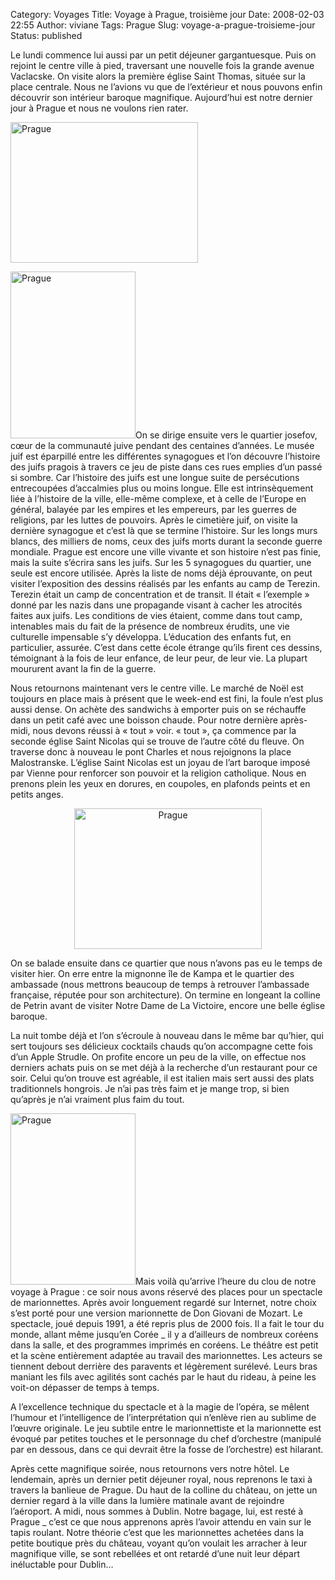 Category: Voyages
Title: Voyage à Prague, troisième jour
Date: 2008-02-03 22:55
Author: viviane
Tags: Prague
Slug: voyage-a-prague-troisieme-jour
Status: published

Le lundi commence lui aussi par un petit déjeuner gargantuesque. Puis on rejoint le centre ville à pied, traversant une nouvelle fois la grande avenue Vaclacske. On visite alors la première église Saint Thomas, située sur la place centrale. Nous ne l’avions vu que de l’extérieur et nous pouvons enfin découvrir son intérieur baroque magnifique. Aujourd’hui est notre dernier jour à Prague et nous ne voulons rien rater.

<img class="aligncenter size-full wp-image-214" title="Prague" src="http://www.viviane-voyages.com/wp-content/uploads/2008/02/1.jpg" alt="Prague" width="300" height="225" />

<img class="alignleft size-full wp-image-215" title="Prague" src="http://www.viviane-voyages.com/wp-content/uploads/2008/02/2.jpg" alt="Prague" width="200" height="267" />On se dirige ensuite vers le quartier josefov, cœur de la communauté juive pendant des centaines d’années. Le musée juif est éparpillé entre les différentes synagogues et l’on découvre l’histoire des juifs pragois à travers ce jeu de piste dans ces rues emplies d’un passé si sombre. Car l’histoire des juifs est une longue suite de persécutions entrecoupées d’accalmies plus ou moins longue. Elle est intrinsèquement liée à l’histoire de la ville, elle-même complexe, et à celle de l’Europe en général, balayée par les empires et les empereurs, par les guerres de religions, par les luttes de pouvoirs. Après le cimetière juif, on visite la dernière synagogue et c’est là que se termine l’histoire. Sur les longs murs blancs, des milliers de noms, ceux des juifs morts durant la seconde guerre mondiale. Prague est encore une ville vivante et son histoire n’est pas finie, mais la suite s’écrira sans les juifs. Sur les 5 synagogues du quartier, une seule est encore utilisée. Après la liste de noms déjà éprouvante, on peut visiter l’exposition des dessins réalisés par les enfants au camp de Terezin. Terezin était un camp de concentration et de transit. Il était « l’exemple » donné par les nazis dans une propagande visant à cacher les atrocités faites aux juifs. Les conditions de vies étaient, comme dans tout camp, intenables mais du fait de la présence de nombreux érudits, une vie culturelle impensable s’y développa. L’éducation des enfants fut, en particulier, assurée. C’est dans cette école étrange qu’ils firent ces dessins, témoignant à la fois de leur enfance, de leur peur, de leur vie. La plupart moururent avant la fin de la guerre.

Nous retournons maintenant vers le centre ville. Le marché de Noël est toujours en place mais à présent que le week-end est fini, la foule n’est plus aussi dense. On achète des sandwichs à emporter puis on se réchauffe dans un petit café avec une boisson chaude. Pour notre dernière après-midi, nous devons réussi à « tout » voir. « tout », ça commence par la seconde église Saint Nicolas qui se trouve de l’autre côté du fleuve. On traverse donc à nouveau le pont Charles et nous rejoignons la place Malostranske. L’église Saint Nicolas est un joyau de l’art baroque imposé par Vienne pour renforcer son pouvoir et la religion catholique. Nous en prenons plein les yeux en dorures, en coupoles, en plafonds peints et en petits anges.
<p style="text-align: center;"><img class="size-full wp-image-216 aligncenter" title="Prague" src="http://www.viviane-voyages.com/wp-content/uploads/2008/02/3.jpg" alt="Prague" width="300" height="225" /></p>

On se balade ensuite dans ce quartier que nous n’avons pas eu le temps de visiter hier. On erre entre la mignonne île de Kampa et le quartier des ambassade (nous mettrons beaucoup de temps à retrouver l’ambassade française, réputée pour son architecture). On termine en longeant la colline de Petrin avant de visiter Notre Dame de La Victoire, encore une belle église baroque.

La nuit tombe déjà et l’on s’écroule à nouveau dans le même bar qu’hier, qui sert toujours ses délicieux cocktails chauds qu’on accompagne cette fois d’un Apple Strudle. On profite encore un peu de la ville, on effectue nos derniers achats puis on se met déjà à la recherche d’un restaurant pour ce soir. Celui qu’on trouve est agréable, il est italien mais sert aussi des plats traditionnels hongrois. Je n’ai pas très faim et je mange trop, si bien qu’après je n’ai vraiment plus faim du tout.

<img class="alignleft size-full wp-image-217" title="Prague" src="http://www.viviane-voyages.com/wp-content/uploads/2008/02/4.jpg" alt="Prague" width="200" height="274" />Mais voilà qu’arrive l’heure du clou de notre voyage à Prague : ce soir nous avons réservé des places pour un spectacle de marionnettes. Après avoir longuement regardé sur Internet, notre choix s’est porté pour une version marionnette de Don Giovani de Mozart. Le spectacle, joué depuis 1991, a été repris plus de 2000 fois. Il a fait le tour du monde, allant même jusqu’en Corée _ il y a d’ailleurs de nombreux coréens dans la salle, et des programmes imprimés en coréens. Le théâtre est petit et la scène entièrement adaptée au travail des marionnettes. Les acteurs se tiennent debout derrière des paravents et légèrement surélevé. Leurs bras maniant les fils avec agilités sont cachés par le haut du rideau, à peine les voit-on dépasser de temps à temps.

A l’excellence technique du spectacle et à la magie de l’opéra, se mêlent l’humour et l’intelligence de l’interprétation qui n’enlève rien au sublime de l’œuvre originale. Le jeu subtile entre le marionnettiste et la marionnette est évoqué par petites touches et le personnage du chef d’orchestre (manipulé par en dessous, dans ce qui devrait être la fosse de l’orchestre) est hilarant.

Après cette magnifique soirée, nous retournons vers notre hôtel. Le lendemain, après un dernier petit déjeuner royal, nous reprenons le taxi à travers la banlieue de Prague. Du haut de la colline du château, on jette un dernier regard à la ville dans la lumière matinale avant de rejoindre l’aéroport. A midi, nous sommes à Dublin. Notre bagage, lui, est resté à Prague _ c’est ce que nous apprenons après l’avoir attendu en vain sur le tapis roulant. Notre théorie c’est que les marionnettes achetées dans la petite boutique près du château, voyant qu’on voulait les arracher à leur magnifique ville, se sont rebellées et ont retardé d’une nuit leur départ inéluctable pour Dublin…
